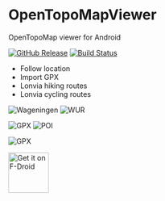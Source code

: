 # OpenTopoMapViewer

OpenTopoMap viewer for Android

[![GitHub Release](https://img.shields.io/github/release/Pygmalion69/OpenTopoMapViewer.svg?logo=github)](https://github.com/Pygmalion69/OpenTopoMapViewer/releases) [![Build Status](https://travis-ci.org/Pygmalion69/OpenTopoMapViewer.svg?branch=master)](https://travis-ci.org/Pygmalion69/OpenTopoMapViewer)

- Follow location
- Import GPX
- Lonvia hiking routes
- Lonvia cycling routes

![Wageningen](https://github.com/Pygmalion69/OpenTopoMapViewer/blob/master/screen_wag.png "Wageningen") ![WUR](https://github.com/Pygmalion69/OpenTopoMapViewer/blob/master/screen_wur.png "WUR")

![GPX](https://github.com/Pygmalion69/OpenTopoMapViewer/blob/master/screen_dopplersteig.png "GPX") ![POI](https://github.com/Pygmalion69/OpenTopoMapViewer/blob/master/screen_dopplersteig_poi.png "POI")

![GPX](https://github.com/Pygmalion69/OpenTopoMapViewer/blob/master/screen_dopplersteig_gpx_detail.png "GPX")

<a href="https://f-droid.org/packages/org.nitri.opentopo">
    <img src="https://fdroid.gitlab.io/artwork/badge/get-it-on.png"
    alt="Get it on F-Droid"
    height="80"/></a>
